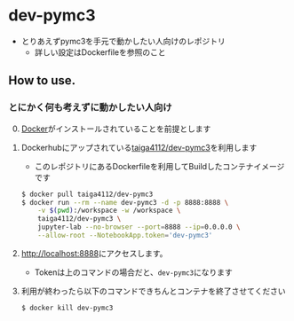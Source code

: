 # dev-pymc3
- とりあえずpymc3を手元で動かしたい人向けのレポジトリ
  - 詳しい設定はDockerfileを参照のこと


## How to use.

### とにかく何も考えずに動かしたい人向け

0. [Docker](https://docs.docker.com/get-docker/)がインストールされていることを前提とします

1. Dockerhubにアップされている[taiga4112/dev-pymc3](https://hub.docker.com/repository/docker/taiga4112/dev-pymc3)を利用します

    - このレポジトリにあるDockerfileを利用してBuildしたコンテナイメージです

    ```sh
    $ docker pull taiga4112/dev-pymc3
    $ docker run --rm --name dev-pymc3 -d -p 8888:8888 \
        -v $(pwd):/workspace -w /workspace \
        taiga4112/dev-pymc3 \
        jupyter-lab --no-browser --port=8888 --ip=0.0.0.0 \
        --allow-root --NotebookApp.token='dev-pymc3'
    ```

2. [http://localhost:8888](http://localhost:8888)にアクセスします。
    - Tokenは上のコマンドの場合だと、`dev-pymc3`になります

3. 利用が終わったら以下のコマンドできちんとコンテナを終了させてください

    ```sh
    $ docker kill dev-pymc3
    ```

